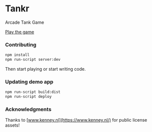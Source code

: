 # Tankr
Arcade Tank Game

[Play the game](https://dankgamesstudios.github.io/Tankr/)

### Contributing

```bash
npm install
npm run-script server:dev
```
Then start playing or start writing code.


### Updating demo app
```bash
npm run-script build:dist
npm run-script deploy
```

### Acknowledgments

Thanks to [www.kenney.nl](https://www.kenney.nl/) for public license assets!